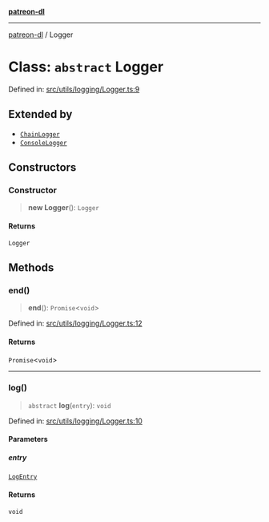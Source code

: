 [**patreon-dl**](../README.md)

***

[patreon-dl](../README.md) / Logger

# Class: `abstract` Logger

Defined in: [src/utils/logging/Logger.ts:9](https://github.com/patrickkfkan/patreon-dl/blob/13dcc2ff5398507f6088673ed657c12686142841/src/utils/logging/Logger.ts#L9)

## Extended by

- [`ChainLogger`](ChainLogger.md)
- [`ConsoleLogger`](ConsoleLogger.md)

## Constructors

### Constructor

> **new Logger**(): `Logger`

#### Returns

`Logger`

## Methods

### end()

> **end**(): `Promise`\<`void`\>

Defined in: [src/utils/logging/Logger.ts:12](https://github.com/patrickkfkan/patreon-dl/blob/13dcc2ff5398507f6088673ed657c12686142841/src/utils/logging/Logger.ts#L12)

#### Returns

`Promise`\<`void`\>

***

### log()

> `abstract` **log**(`entry`): `void`

Defined in: [src/utils/logging/Logger.ts:10](https://github.com/patrickkfkan/patreon-dl/blob/13dcc2ff5398507f6088673ed657c12686142841/src/utils/logging/Logger.ts#L10)

#### Parameters

##### entry

[`LogEntry`](../interfaces/LogEntry.md)

#### Returns

`void`
